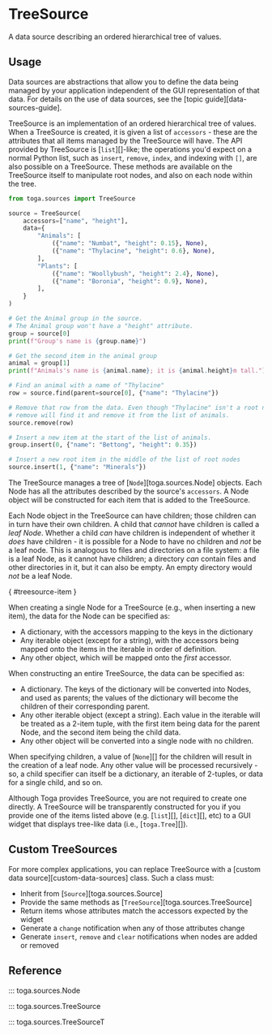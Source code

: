 # TreeSource

A data source describing an ordered hierarchical tree of values.

## Usage

Data sources are abstractions that allow you to define the data being managed by your application independent of the GUI representation of that data. For details on the use of data sources, see the [topic guide][data-sources-guide].

TreeSource is an implementation of an ordered hierarchical tree of values. When a TreeSource is created, it is given a list of `accessors` - these are the attributes that all items managed by the TreeSource will have. The API provided by TreeSource is [`list`][]-like; the operations you'd expect on a normal Python list, such as `insert`, `remove`, `index`, and indexing with `[]`, are also possible on a TreeSource. These methods are available on the TreeSource itself to manipulate root nodes, and also on each node within the tree.

```python
from toga.sources import TreeSource

source = TreeSource(
    accessors=["name", "height"],
    data={
        "Animals": [
            ({"name": "Numbat", "height": 0.15}, None),
            ({"name": "Thylacine", "height": 0.6}, None),
        ],
        "Plants": [
            ({"name": "Woollybush", "height": 2.4}, None),
            ({"name": "Boronia", "height": 0.9}, None),
        ],
    }
)

# Get the Animal group in the source.
# The Animal group won't have a "height" attribute.
group = source[0]
print(f"Group's name is {group.name}")

# Get the second item in the animal group
animal = group[1]
print(f"Animals's name is {animal.name}; it is {animal.height}m tall.")

# Find an animal with a name of "Thylacine"
row = source.find(parent=source[0], {"name": "Thylacine"})

# Remove that row from the data. Even though "Thylacine" isn't a root node,
# remove will find it and remove it from the list of animals.
source.remove(row)

# Insert a new item at the start of the list of animals.
group.insert(0, {"name": "Bettong", "height": 0.35})

# Insert a new root item in the middle of the list of root nodes
source.insert(1, {"name": "Minerals"})
```

The TreeSource manages a tree of [`Node`][toga.sources.Node] objects. Each Node has all the attributes described by the source's `accessors`. A Node object will be constructed for each item that is added to the TreeSource.

Each Node object in the TreeSource can have children; those children can in turn have their own children. A child that *cannot* have children is called a *leaf Node*. Whether a child *can* have children is independent of whether it *does* have children - it is possible for a Node to have no children and *not* be a leaf node. This is analogous to files and directories on a file system: a file is a leaf Node, as it cannot have children; a directory *can* contain files and other directories in it, but it can also be empty. An empty directory would *not* be a leaf Node.

[](){ #treesource-item }

When creating a single Node for a TreeSource (e.g., when inserting a new item), the data for the Node can be specified as:

- A dictionary, with the accessors mapping to the keys in the dictionary
- Any iterable object (except for a string), with the accessors being mapped onto the items in the iterable in order of definition.
- Any other object, which will be mapped onto the *first* accessor.

When constructing an entire TreeSource, the data can be specified as:

- A dictionary. The keys of the dictionary will be converted into Nodes, and used as parents; the values of the dictionary will become the children of their corresponding parent.
- Any other iterable object (except a string). Each value in the iterable will be treated as a 2-item tuple, with the first item being data for the parent Node, and the second item being the child data.
- Any other object will be converted into a single node with no children.

When specifying children, a value of [`None`][] for the children will result in the creation of a leaf node. Any other value will be processed recursively - so, a child specifier can itself be a dictionary, an iterable of 2-tuples, or data for a single child, and so on.

Although Toga provides TreeSource, you are not required to create one directly. A TreeSource will be transparently constructed for you if you provide one of the items listed above (e.g. [`list`][], [`dict`][], etc) to a GUI widget that displays tree-like data (i.e., [`toga.Tree`][]).

## Custom TreeSources

For more complex applications, you can replace TreeSource with a [custom data source][custom-data-sources] class. Such a class must:

- Inherit from [`Source`][toga.sources.Source]
- Provide the same methods as [`TreeSource`][toga.sources.TreeSource]
- Return items whose attributes match the accessors expected by the widget
- Generate a `change` notification when any of those attributes change
- Generate `insert`, `remove` and `clear` notifications when nodes are added or removed

## Reference

::: toga.sources.Node

::: toga.sources.TreeSource

::: toga.sources.TreeSourceT
